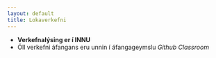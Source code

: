 ```yaml
---
layout: default
title: Lokaverkefni
---
```


* **Verkefnalýsing er í INNU** 
* Öll verkefni áfangans eru unnin í áfangageymslu _Github Classroom_ 